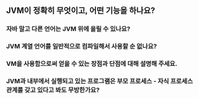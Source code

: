 ## JVM이 정확히 무엇이고, 어떤 기능을 하나요?

### 자바 말고 다른 언어는 JVM 위에 올릴 수 있나요?

### JVM 계열 언어를 일반적으로 컴파일해서 사용할 순 없나요?

### VM을 사용함으로써 얻을 수 있는 장점과 단점에 대해 설명해 주세요.

### JVM과 내부에서 실행되고 있는 프로그램은 부모 프로세스 - 자식 프로세스 관계를 갖고 있다고 봐도 무방한가요?
